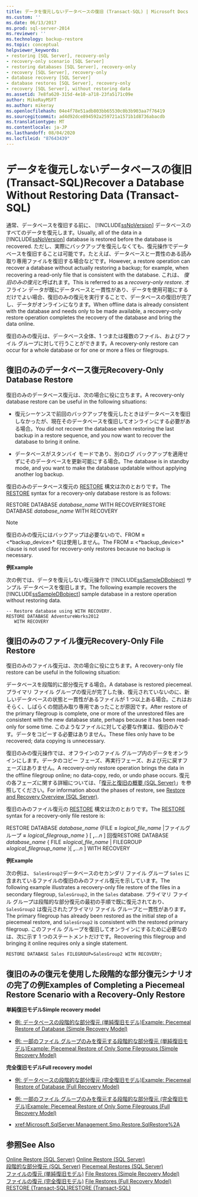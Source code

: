 ```yaml
---
title: データを復元しないデータベースの復旧 (Transact-SQL) | Microsoft Docs
ms.custom: ''
ms.date: 06/13/2017
ms.prod: sql-server-2014
ms.reviewer: ''
ms.technology: backup-restore
ms.topic: conceptual
helpviewer_keywords:
- restoring [SQL Server], recovery-only
- recovery-only scenario [SQL Server]
- restoring databases [SQL Server], recovery-only
- recovery [SQL Server], recovery-only
- database recovery [SQL Server]
- database restores [SQL Server], recovery-only
- recovery [SQL Server], without restoring data
ms.assetid: 7e8fa620-315d-4e10-a718-23fa5171c09e
author: MikeRayMSFT
ms.author: mikeray
ms.openlocfilehash: 04e4f78e51adb803bb65530c0b3b903aa7f76419
ms.sourcegitcommit: ad4d92dce894592a259721a1571b1d8736abacdb
ms.translationtype: MT
ms.contentlocale: ja-JP
ms.lasthandoff: 08/04/2020
ms.locfileid: "87643439"
---
```

# <a name="recover-a-database-without-restoring-data-transact-sql"></a><span data-ttu-id="37c08-102">データを復元しないデータベースの復旧 (Transact-SQL)</span><span class="sxs-lookup"><span data-stu-id="37c08-102">Recover a Database Without Restoring Data (Transact-SQL)</span></span>
  <span data-ttu-id="37c08-103">通常、データベースを復旧する前に、 [!INCLUDE[ssNoVersion](../../includes/ssnoversion-md.md)] データベースのすべてのデータを復元します。</span><span class="sxs-lookup"><span data-stu-id="37c08-103">Usually, all of the data in a [!INCLUDE[ssNoVersion](../../includes/ssnoversion-md.md)] database is restored before the database is recovered.</span></span> <span data-ttu-id="37c08-104">ただし、実際にバックアップを復元しなくても、復元操作でデータベースを復旧することは可能です。たとえば、データベースと一貫性のある読み取り専用ファイルを復旧する場合などです。</span><span class="sxs-lookup"><span data-stu-id="37c08-104">However, a restore operation can recover a database without actually restoring a backup; for example, when recovering a read-only file that is consistent with the database.</span></span> <span data-ttu-id="37c08-105">これは、 *復旧のみの復元*と呼ばれます。</span><span class="sxs-lookup"><span data-stu-id="37c08-105">This is referred to as a *recovery-only restore*.</span></span> <span data-ttu-id="37c08-106">オフライン データが既にデータベースと一貫性があり、データを使用可能にするだけでよい場合、復旧のみの復元を実行することで、データベースの復旧が完了し、データがオンラインになります。</span><span class="sxs-lookup"><span data-stu-id="37c08-106">When offline data is already consistent with the database and needs only to be made available, a recovery-only restore operation completes the recovery of the database and bring the data online.</span></span>  
  
 <span data-ttu-id="37c08-107">復旧のみの復元は、データベース全体、1 つまたは複数のファイル、およびファイル グループに対して行うことができます。</span><span class="sxs-lookup"><span data-stu-id="37c08-107">A recovery-only restore can occur for a whole database or for one or more a files or filegroups.</span></span>  
  
## <a name="recovery-only-database-restore"></a><span data-ttu-id="37c08-108">復旧のみのデータベース復元</span><span class="sxs-lookup"><span data-stu-id="37c08-108">Recovery-Only Database Restore</span></span>  
 <span data-ttu-id="37c08-109">復旧のみのデータベース復元は、次の場合に役に立ちます。</span><span class="sxs-lookup"><span data-stu-id="37c08-109">A recovery-only database restore can be useful in the following situations:</span></span>  
  
-   <span data-ttu-id="37c08-110">復元シーケンスで前回のバックアップを復元したときはデータベースを復旧しなかったが、現在そのデータベースを復旧してオンラインにする必要がある場合。</span><span class="sxs-lookup"><span data-stu-id="37c08-110">You did not recover the database when restoring the last backup in a restore sequence, and you now want to recover the database to bring it online.</span></span>  
  
-   <span data-ttu-id="37c08-111">データベースがスタンバイ モードであり、別のログ バックアップを適用せずにそのデータベースを更新可能にする場合。</span><span class="sxs-lookup"><span data-stu-id="37c08-111">The database is in standby mode, and you want to make the database updatable without applying another log backup.</span></span>  
  
 <span data-ttu-id="37c08-112">復旧のみのデータベース復元の [RESTORE](/sql/t-sql/statements/restore-statements-transact-sql) 構文は次のとおりです。</span><span class="sxs-lookup"><span data-stu-id="37c08-112">The [RESTORE](/sql/t-sql/statements/restore-statements-transact-sql) syntax for a recovery-only database restore is as follows:</span></span>  
  
 <span data-ttu-id="37c08-113">RESTORE DATABASE *database_name* WITH RECOVERY</span><span class="sxs-lookup"><span data-stu-id="37c08-113">RESTORE DATABASE *database_name* WITH RECOVERY</span></span>  
  
> [!NOTE]  
>  <span data-ttu-id="37c08-114">復旧のみの復元にはバックアップは必要ないので、FROM **=** \<*backup_device>\* 句は使用しません。</span><span class="sxs-lookup"><span data-stu-id="37c08-114">The FROM **=** \<*backup_device>\* clause is not used for recovery-only restores because no backup is necessary.</span></span>  
  
 <span data-ttu-id="37c08-115">**例**</span><span class="sxs-lookup"><span data-stu-id="37c08-115">**Example**</span></span>  
  
 <span data-ttu-id="37c08-116">次の例では、データを復元しない復元操作で [!INCLUDE[ssSampleDBobject](../../includes/sssampledbobject-md.md)] サンプル データベースを復旧します。</span><span class="sxs-lookup"><span data-stu-id="37c08-116">The following example recovers the [!INCLUDE[ssSampleDBobject](../../includes/sssampledbobject-md.md)] sample database in a restore operation without restoring data.</span></span>  
  
```  
-- Restore database using WITH RECOVERY.  
RESTORE DATABASE AdventureWorks2012  
   WITH RECOVERY  
```  
  
## <a name="recovery-only-file-restore"></a><span data-ttu-id="37c08-117">復旧のみのファイル復元</span><span class="sxs-lookup"><span data-stu-id="37c08-117">Recovery-Only File Restore</span></span>  
 <span data-ttu-id="37c08-118">復旧のみのファイル復元は、次の場合に役に立ちます。</span><span class="sxs-lookup"><span data-stu-id="37c08-118">A recovery-only file restore can be useful in the following situation:</span></span>  
  
 <span data-ttu-id="37c08-119">データベースを段階的に部分復元する場合。</span><span class="sxs-lookup"><span data-stu-id="37c08-119">A database is restored piecemeal.</span></span> <span data-ttu-id="37c08-120">プライマリ ファイル グループの復元が完了した後、復元されていないのに、新しいデータベースの状態と一貫性があるファイルが 1 つ以上ある場合。これはおそらく、しばらくの間読み取り専用であったことが原因です。</span><span class="sxs-lookup"><span data-stu-id="37c08-120">After restore of the primary filegroup is complete, one or more of the unrestored files are consistent with the new database state, perhaps because it has been read-only for some time.</span></span> <span data-ttu-id="37c08-121">このようなファイルに対して必要な作業は、復旧のみです。データをコピーする必要はありません。</span><span class="sxs-lookup"><span data-stu-id="37c08-121">These files only have to be recovered; data copying is unnecessary.</span></span>  
  
 <span data-ttu-id="37c08-122">復旧のみの復元操作では、オフラインのファイル グループ内のデータをオンラインにします。データのコピー フェーズ、再実行フェーズ、および元に戻すフェーズはありません。</span><span class="sxs-lookup"><span data-stu-id="37c08-122">A recovery-only restore operation brings the data in the offline filegroup online; no data-copy, redo, or undo phase occurs.</span></span> <span data-ttu-id="37c08-123">復元の各フェーズに関する詳細については、「[復元と復旧の概要 &#40;SQL Server&#41;](restore-and-recovery-overview-sql-server.md)」を参照してください。</span><span class="sxs-lookup"><span data-stu-id="37c08-123">For information about the phases of restore, see [Restore and Recovery Overview &#40;SQL Server&#41;](restore-and-recovery-overview-sql-server.md).</span></span>  
  
 <span data-ttu-id="37c08-124">復旧のみのファイル復元の [RESTORE](/sql/t-sql/statements/restore-statements-transact-sql) 構文は次のとおりです。</span><span class="sxs-lookup"><span data-stu-id="37c08-124">The [RESTORE](/sql/t-sql/statements/restore-statements-transact-sql) syntax for a recovery-only file restore is:</span></span>  
  
 <span data-ttu-id="37c08-125">RESTORE DATABASE *database_name* {FILE **=** _logical_file_name_ |ファイルグループ **=** _logical_filegroup_name_ } [ **,**...*n* ] 回復</span><span class="sxs-lookup"><span data-stu-id="37c08-125">RESTORE DATABASE *database_name* { FILE **=**_logical_file_name_ | FILEGROUP **=**_logical_filegroup_name_ }[ **,**...*n* ] WITH RECOVERY</span></span>  
  
 <span data-ttu-id="37c08-126">**例**</span><span class="sxs-lookup"><span data-stu-id="37c08-126">**Example**</span></span>  
  
 <span data-ttu-id="37c08-127">次の例は、 `SalesGroup2`データベースのセカンダリ ファイル グループ `Sales` に含まれているファイルの復旧のみのファイル復元を示しています。</span><span class="sxs-lookup"><span data-stu-id="37c08-127">The following example illustrates a recovery-only file restore of the files in a secondary filegroup, `SalesGroup2`, in the `Sales` database.</span></span> <span data-ttu-id="37c08-128">プライマリ ファイル グループは段階的な部分復元の最初の手順で既に復元されており、 `SalesGroup2` は復元されたプライマリ ファイル グループと一貫性があります。</span><span class="sxs-lookup"><span data-stu-id="37c08-128">The primary filegroup has already been restored as the initial step of a piecemeal restore, and `SalesGroup2` is consistent with the restored primary filegroup.</span></span> <span data-ttu-id="37c08-129">このファイル グループを復旧してオンラインにするために必要なのは、次に示す 1 つのステートメントだけです。</span><span class="sxs-lookup"><span data-stu-id="37c08-129">Recovering this filegroup and bringing it online requires only a single statement.</span></span>  
  
```  
RESTORE DATABASE Sales FILEGROUP=SalesGroup2 WITH RECOVERY;  
```  
  
## <a name="examples-of-completing-a-piecemeal-restore-scenario-with-a-recovery-only-restore"></a><span data-ttu-id="37c08-130">復旧のみの復元を使用した段階的な部分復元シナリオの完了の例</span><span class="sxs-lookup"><span data-stu-id="37c08-130">Examples of Completing a Piecemeal Restore Scenario with a Recovery-Only Restore</span></span>  
 <span data-ttu-id="37c08-131">**単純復旧モデル**</span><span class="sxs-lookup"><span data-stu-id="37c08-131">**Simple recovery model**</span></span>  
  
-   [<span data-ttu-id="37c08-132">例: データベースの段階的な部分復元 &#40;単純復旧モデル&#41;</span><span class="sxs-lookup"><span data-stu-id="37c08-132">Example: Piecemeal Restore of Database &#40;Simple Recovery Model&#41;</span></span>](example-piecemeal-restore-of-database-simple-recovery-model.md)  
  
-   [<span data-ttu-id="37c08-133">例: 一部のファイル グループのみを復元する段階的な部分復元 &#40;単純復旧モデル&#41;</span><span class="sxs-lookup"><span data-stu-id="37c08-133">Example: Piecemeal Restore of Only Some Filegroups &#40;Simple Recovery Model&#41;</span></span>](example-piecemeal-restore-of-only-some-filegroups-simple-recovery-model.md)  
  
 <span data-ttu-id="37c08-134">**完全復旧モデル**</span><span class="sxs-lookup"><span data-stu-id="37c08-134">**Full recovery model**</span></span>  
  
-   [<span data-ttu-id="37c08-135">例: データベースの段階的な部分復元 &#40;完全復旧モデル&#41;</span><span class="sxs-lookup"><span data-stu-id="37c08-135">Example: Piecemeal Restore of Database &#40;Full Recovery Model&#41;</span></span>](example-piecemeal-restore-of-database-full-recovery-model.md)  
  
-   [<span data-ttu-id="37c08-136">例: 一部のファイル グループのみを復元する段階的な部分復元 &#40;完全復旧モデル&#41;</span><span class="sxs-lookup"><span data-stu-id="37c08-136">Example: Piecemeal Restore of Only Some Filegroups &#40;Full Recovery Model&#41;</span></span>](example-piecemeal-restore-of-only-some-filegroups-full-recovery-model.md)  
  
-   <xref:Microsoft.SqlServer.Management.Smo.Restore.SqlRestore%2A>  
  
## <a name="see-also"></a><span data-ttu-id="37c08-137">参照</span><span class="sxs-lookup"><span data-stu-id="37c08-137">See Also</span></span>  
 <span data-ttu-id="37c08-138">[Online Restore &#40;SQL Server&#41;](online-restore-sql-server.md) </span><span class="sxs-lookup"><span data-stu-id="37c08-138">[Online Restore &#40;SQL Server&#41;](online-restore-sql-server.md) </span></span>  
 <span data-ttu-id="37c08-139">[段階的な部分復元 &#40;SQL Server&#41;](piecemeal-restores-sql-server.md) </span><span class="sxs-lookup"><span data-stu-id="37c08-139">[Piecemeal Restores &#40;SQL Server&#41;](piecemeal-restores-sql-server.md) </span></span>  
 <span data-ttu-id="37c08-140">[ファイルの復元 &#40;単純復旧モデル&#41;](file-restores-simple-recovery-model.md) </span><span class="sxs-lookup"><span data-stu-id="37c08-140">[File Restores &#40;Simple Recovery Model&#41;](file-restores-simple-recovery-model.md) </span></span>  
 <span data-ttu-id="37c08-141">[ファイルの復元 &#40;完全復旧モデル&#41;](file-restores-full-recovery-model.md) </span><span class="sxs-lookup"><span data-stu-id="37c08-141">[File Restores &#40;Full Recovery Model&#41;](file-restores-full-recovery-model.md) </span></span>  
 [<span data-ttu-id="37c08-142">RESTORE &#40;Transact-SQL&#41;</span><span class="sxs-lookup"><span data-stu-id="37c08-142">RESTORE &#40;Transact-SQL&#41;</span></span>](/sql/t-sql/statements/restore-statements-transact-sql)  
  
  
